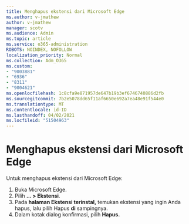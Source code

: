 ```yaml
---
title: Menghapus ekstensi dari Microsoft Edge
ms.author: v-jmathew
author: v-jmathew
manager: scotv
ms.audience: Admin
ms.topic: article
ms.service: o365-administration
ROBOTS: NOINDEX, NOFOLLOW
localization_priority: Normal
ms.collection: Adm_O365
ms.custom:
- "9003881"
- "6936"
- "8311"
- "9004621"
ms.openlocfilehash: 1c8cfa9e871957de647b19b3ef6746740886d2fb
ms.sourcegitcommit: 7b2e5078dd65f11af6650e692a7ea48e91f544e0
ms.translationtype: MT
ms.contentlocale: id-ID
ms.lasthandoff: 04/02/2021
ms.locfileid: "51504963"
---
```

# <a name="remove-an-extension-from-microsoft-edge"></a>Menghapus ekstensi dari Microsoft Edge

Untuk menghapus ekstensi dari Microsoft Edge:

1. Buka Microsoft Edge.
2. Pilih **... > Ekstensi**.
3. Pada **halaman Ekstensi terinstal,** temukan ekstensi yang ingin Anda hapus, lalu pilih Hapus **di** sampingnya.
4. Dalam kotak dialog konfirmasi, pilih **Hapus.**
